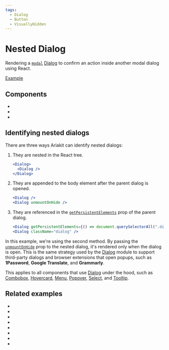 ```yaml
---
tags:
  - Dialog
  - Button
  - VisuallyHidden
---
```


# Nested Dialog

<div data-description>

Rendering a [`modal`](/reference/dialog#modal) [Dialog](/components/dialog) to confirm an action inside another modal dialog using React.

</div>

<div data-tags></div>

<a href="./index.tsx" data-playground>Example</a>

## Components

<div data-cards="components">

- [](/components/dialog)
- [](/components/button)
- [](/components/visually-hidden)

</div>

## Identifying nested dialogs

There are three ways Ariakit can identify nested dialogs:

1. They are nested in the React tree.

   ```jsx
   <Dialog>
     <Dialog />
   </Dialog>
   ```

2. They are appended to the body element after the parent dialog is opened.

   ```jsx
   <Dialog />
   <Dialog unmountOnHide />
   ```

3. They are referenced in the [`getPersistentElements`](/reference/dialog#getpersistentelements) prop of the parent dialog.

   ```jsx
   <Dialog getPersistentElements={() => document.querySelectorAll(".dialog")} />
   <Dialog className="dialog" />
   ```

In this example, we're using the second method. By passing the [`unmountOnHide`](/reference/dialog#unmountonhide) prop to the nested dialog, it's rendered only when the dialog is open. This is the same strategy used by the [Dialog](/components/dialog) module to support third-party dialogs and browser extensions that open popups, such as **1Password**, **Google Translate**, and **Grammarly**.

This applies to all components that use [Dialog](/components/dialog) under the hood, such as [Combobox](/components/combobox), [Hovercard](/components/hovercard), [Menu](/components/menu), [Popover](/components/popover), [Select](/components/select), and [Tooltip](/components/tooltip).

## Related examples

<div data-cards="examples">

- [](/examples/dialog-hide-warning)
- [](/examples/dialog-animated)
- [](/examples/dialog-backdrop-scrollable)
- [](/examples/dialog-menu)
- [](/examples/dialog-combobox-tab-command-menu)
- [](/examples/dialog-combobox-command-menu)
- [](/examples/menu-nested)
- [](/examples/menubar-navigation)

</div>
